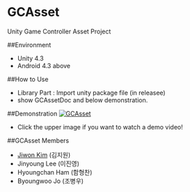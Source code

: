 # GCAsset
Unity Game Controller Asset Project

##Environment
- Unity 4.3
- Android 4.3 above

##How to Use
- Library Part : Import unity package file (in releasee) 
- show GCAssetDoc and below demonstration.

##Demonstration
[![GCAsset](https://i.ytimg.com/vi/fqAveffmrjY/3.jpg?time=1444309123564)](https://youtu.be/fqAveffmrjY "Go into the Blink!")
- Click the upper image if you want to watch a demo video!

##GCAsset Members
- [Jiwon Kim](https://github.com/kjo6152) (김지원)
- Jinyoung Lee (이진영)
- Hyoungchan Ham (함형찬)
- Byoungwoo Jo (조병우)
